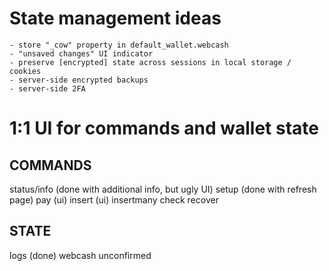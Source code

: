 # State management ideas
	- store "_cow" property in default_wallet.webcash
	- "unsaved changes" UI indicator
	- preserve [encrypted] state across sessions in local storage / cookies
	- server-side encrypted backups
	- server-side 2FA

# 1:1 UI for commands and wallet state

## COMMANDS
status/info (done with additional info, but ugly UI)
setup (done with refresh page)
pay (ui)
insert (ui)
insertmany
check
recover

## STATE
logs (done)
webcash
unconfirmed
